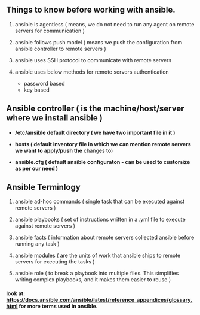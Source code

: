 ## Things to know before working with ansible.

1) ansible is agentless ( means, we do not need to run any agent on remote servers for communication )

2) ansible follows push model ( means we push the configuration from ansible controller to remote servers )

3) ansible uses SSH protocol to communicate with remote servers

4) ansible uses below methods for remote servers authentication

	* password based
	* key based


## Ansible controller ( is the machine/host/server where we install ansible )

* **/etc/ansible default directory ( we have two important file in it )**

* **hosts ( default inventory file in which we can mention remote servers we want to apply/push the** changes to)
* **ansible.cfg  ( default ansible configuraton - can be used to customize as per our need )**


## Ansible Terminlogy

1) ansible ad-hoc commands ( single task that can be executed against remote servers )

2) ansible playbooks  ( set of instructions written in a .yml file to execute against remote servers  )

3) ansible facts ( information about remote servers collected ansible before running any task )

4) ansible modules ( are the units of work that ansible ships to remote servers for executing the tasks )

5) ansible role ( to break a playbook into multiple files. This simplifies writing complex playbooks, and it makes them easier to reuse )

#### look at: https://docs.ansible.com/ansible/latest/reference_appendices/glossary.html     for more terms used in ansible.
